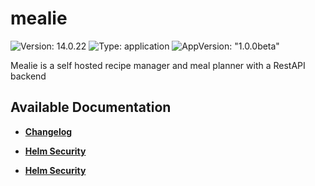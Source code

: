 # mealie

![Version: 14.0.22](https://img.shields.io/badge/Version-14.0.22-informational?style=flat-square) ![Type: application](https://img.shields.io/badge/Type-application-informational?style=flat-square) ![AppVersion: "1.0.0beta"](https://img.shields.io/badge/AppVersion-"1.0.0beta"-informational?style=flat-square)

Mealie is a self hosted recipe manager and meal planner with a RestAPI backend

## Available Documentation

- [**Changelog**](CHANGELOG)

- [**Helm Security**](container-security)

- [**Helm Security**](helm-security)

